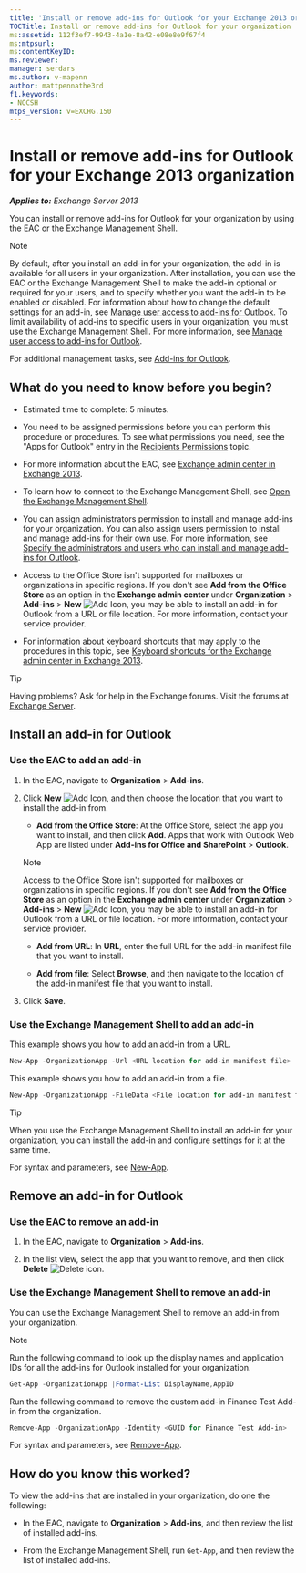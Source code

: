 ```yaml
---
title: 'Install or remove add-ins for Outlook for your Exchange 2013 organization'
TOCTitle: Install or remove add-ins for Outlook for your organization
ms:assetid: 112f3ef7-9943-4a1e-8a42-e08e8e9f67f4
ms:mtpsurl:
ms:contentKeyID:
ms.reviewer: 
manager: serdars
ms.author: v-mapenn
author: mattpennathe3rd
f1.keywords:
- NOCSH
mtps_version: v=EXCHG.150
---
```


# Install or remove add-ins for Outlook for your Exchange 2013 organization

_**Applies to:** Exchange Server 2013_

You can install or remove add-ins for Outlook for your organization by using the EAC or the Exchange Management Shell.

> [!NOTE]
> By default, after you install an add-in for your organization, the add-in is available for all users in your organization. After installation, you can use the EAC or the Exchange Management Shell to make the add-in optional or required for your users, and to specify whether you want the add-in to be enabled or disabled. For information about how to change the default settings for an add-in, see [Manage user access to add-ins for Outlook](manage-user-access-to-add-ins-2013-help.md). To limit availability of add-ins to specific users in your organization, you must use the Exchange Management Shell. For more information, see [Manage user access to add-ins for Outlook](manage-user-access-to-add-ins-2013-help.md).

For additional management tasks, see [Add-ins for Outlook](add-ins-for-outlook-2013-help.md).

## What do you need to know before you begin?

- Estimated time to complete: 5 minutes.

- You need to be assigned permissions before you can perform this procedure or procedures. To see what permissions you need, see the "Apps for Outlook" entry in the [Recipients Permissions](recipients-permissions-exchange-2013-help.md) topic.

- For more information about the EAC, see [Exchange admin center in Exchange 2013](exchange-admin-center-in-exchange-2013-exchange-2013-help.md).

- To learn how to connect to the Exchange Management Shell, see [Open the Exchange Management Shell](https://docs.microsoft.com/powershell/exchange/open-the-exchange-management-shell).

- You can assign administrators permission to install and manage add-ins for your organization. You can also assign users permission to install and manage add-ins for their own use. For more information, see [Specify the administrators and users who can install and manage add-ins for Outlook](specify-who-can-install-and-manage-add-ins-2013-help.md).

- Access to the Office Store isn't supported for mailboxes or organizations in specific regions. If you don't see **Add from the Office Store** as an option in the **Exchange admin center** under **Organization** \> **Add-ins** \> **New** ![Add Icon](images/ITPro_EAC_AddIcon.gif), you may be able to install an add-in for Outlook from a URL or file location. For more information, contact your service provider.

- For information about keyboard shortcuts that may apply to the procedures in this topic, see [Keyboard shortcuts for the Exchange admin center in Exchange 2013](keyboard-shortcuts-in-the-exchange-admin-center-2013-help.md).

> [!TIP]
> Having problems? Ask for help in the Exchange forums. Visit the forums at [Exchange Server](https://go.microsoft.com/fwlink/p/?linkId=60612).

## Install an add-in for Outlook

### Use the EAC to add an add-in

1. In the EAC, navigate to **Organization** \> **Add-ins**.

2. Click **New** ![Add Icon](images/ITPro_EAC_AddIcon.gif), and then choose the location that you want to install the add-in from.

   - **Add from the Office Store**: At the Office Store, select the app you want to install, and then click **Add**. Apps that work with Outlook Web App are listed under **Add-ins for Office and SharePoint** \> **Outlook**.

   > [!NOTE]
   > Access to the Office Store isn't supported for mailboxes or organizations in specific regions. If you don't see **Add from the Office Store** as an option in the **Exchange admin center** under **Organization** \> **Add-ins** \> **New** ![Add Icon](images/ITPro_EAC_AddIcon.gif), you may be able to install an add-in for Outlook from a URL or file location. For more information, contact your service provider.

   - **Add from URL**: In **URL**, enter the full URL for the add-in manifest file that you want to install.

   - **Add from file**: Select **Browse**, and then navigate to the location of the add-in manifest file that you want to install.

3. Click **Save**.

### Use the Exchange Management Shell to add an add-in

This example shows you how to add an add-in from a URL.

```PowerShell
New-App -OrganizationApp -Url <URL location for add-in manifest file>
```

This example shows you how to add an add-in from a file.

```PowerShell
New-App -OrganizationApp -FileData <File location for add-in manifest file>
```

> [!TIP]
> When you use the Exchange Management Shell to install an add-in for your organization, you can install the add-in and configure settings for it at the same time.

For syntax and parameters, see [New-App](https://docs.microsoft.com/powershell/module/exchange/new-app).

## Remove an add-in for Outlook

### Use the EAC to remove an add-in

1. In the EAC, navigate to **Organization** \> **Add-ins**.

2. In the list view, select the app that you want to remove, and then click **Delete** ![Delete icon](images/ITPro_EAC_DeleteIcon.gif).

### Use the Exchange Management Shell to remove an add-in

You can use the Exchange Management Shell to remove an add-in from your organization.

> [!NOTE]
> Run the following command to look up the display names and application IDs for all the add-ins for Outlook installed for your organization.

```PowerShell
Get-App -OrganizationApp |Format-List DisplayName,AppID
```

Run the following command to remove the custom add-in Finance Test Add-in from the organization.

```PowerShell
Remove-App -OrganizationApp -Identity <GUID for Finance Test Add-in>
```

For syntax and parameters, see [Remove-App](https://docs.microsoft.com/powershell/module/exchange/remove-app).

## How do you know this worked?

To view the add-ins that are installed in your organization, do one the following:

- In the EAC, navigate to **Organization** \> **Add-ins**, and then review the list of installed add-ins.

- From the Exchange Management Shell, run `Get-App`, and then review the list of installed add-ins.
